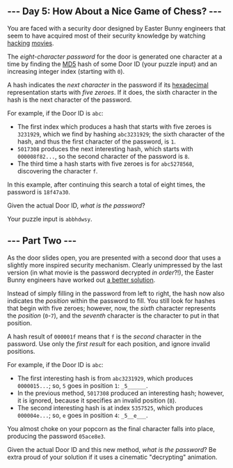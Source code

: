 ﻿
## --- Day 5: How About a Nice Game of Chess? ---

You are faced with a security door designed by Easter Bunny engineers that seem to have acquired most of their security knowledge by watching  [hacking](https://en.wikipedia.org/wiki/Hackers_(film))  [movies](https://en.wikipedia.org/wiki/WarGames).

The  _eight-character password_  for the door is generated one character at a time by finding the  [MD5](https://en.wikipedia.org/wiki/MD5)  hash of some Door ID (your puzzle input) and an increasing integer index (starting with  `0`).

A hash indicates the  _next character_  in the password if its  [hexadecimal](https://en.wikipedia.org/wiki/Hexadecimal)  representation starts with  _five zeroes_. If it does, the sixth character in the hash is the next character of the password.

For example, if the Door ID is  `abc`:

-   The first index which produces a hash that starts with five zeroes is  `3231929`, which we find by hashing  `abc3231929`; the sixth character of the hash, and thus the first character of the password, is  `1`.
-   `5017308`  produces the next interesting hash, which starts with  `000008f82...`, so the second character of the password is  `8`.
-   The third time a hash starts with five zeroes is for  `abc5278568`, discovering the character  `f`.

In this example, after continuing this search a total of eight times, the password is  `18f47a30`.

Given the actual Door ID,  _what is the password_?

Your puzzle input is  `abbhdwsy`.

## --- Part Two ---

As the door slides open, you are presented with a second door that uses a slightly more  inspired  security mechanism. Clearly unimpressed by the last version (in what movie is the password decrypted  _in order_?!), the Easter Bunny engineers have worked out  [a better solution](https://www.youtube.com/watch?v=NHWjlCaIrQo&t=25).

Instead of simply filling in the password from left to right, the hash now also indicates the  _position_  within the password to fill. You still look for hashes that begin with five zeroes; however, now, the  _sixth_  character represents the  _position_  (`0`-`7`), and the  _seventh_  character is the character to put in that position.

A hash result of  `000001f`  means that  `f`  is the  _second_  character in the password. Use only the  _first result_  for each position, and ignore invalid positions.

For example, if the Door ID is  `abc`:

-   The first interesting hash is from  `abc3231929`, which produces  `0000015...`; so,  `5`  goes in position  `1`:  `_5______`.
-   In the previous method,  `5017308`  produced an interesting hash; however, it is ignored, because it specifies an invalid position (`8`).
-   The second interesting hash is at index  `5357525`, which produces  `000004e...`; so,  `e`  goes in position  `4`:  `_5__e___`.

You almost choke on your popcorn as the final character falls into place, producing the password  `05ace8e3`.

Given the actual Door ID and this new method,  _what is the password_? Be extra proud of your solution if it uses a cinematic "decrypting" animation.